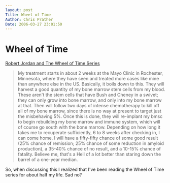 ```yaml
---
layout: post
Title: Wheel of Time  
Author: Chris Prather
Date: 2006-03-27 23:01:50
---
```


# Wheel of Time
<a title="Robert Jordan and The Wheel of Time Series" href="http://www.tor.com/jordan/">Robert Jordan and The Wheel of Time Series</a>
<blockquote>
My treatment starts in about 2 weeks at the Mayo Clinic in Rochester, Minnesota, where they have seen and treated more cases like mine than anywhere else in the US. Basically, it boils down to this. They will harvest a good quantity of my bone marrow stem cells from my blood. These aren't the stem cells that have Bush and Cheney in a swivet; they can only grow into bone marrow, and only into my bone marrow at that. Then will follow two days of intense chemotherapy to kill off all of my bone marrow, since there is no way at present to target just the misbehaving 5%. Once this is done, they will re-implant my bmsc to begin rebuilding my bone marrow and immune system, which will of course go south with the bone marrow. Depending on how long it takes me to recuperate sufficiently, 6 to 8 weeks after checking in, I can come home. I will have a fifty-fifty chance of some good result (25% chance of remission; 25% chance of some reduction in amyloid production), a 35-40% chance of no result, and a 10-15% chance of fatality. Believe me, that's a Hell of a lot better than staring down the barrel of a one-year median. 
</blockquote>

So, when discussing this I realized that I've been reading the Wheel of Time series for about half my life. Sad no?
